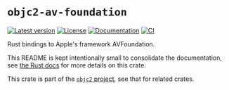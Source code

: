 # `objc2-av-foundation`

[![Latest version](https://badgen.net/crates/v/objc2-av-foundation)](https://crates.io/crates/objc2-av-foundation)
[![License](https://badgen.net/badge/license/MIT/blue)](../LICENSE.txt)
[![Documentation](https://docs.rs/objc2-av-foundation/badge.svg)](https://docs.rs/objc2-av-foundation/)
[![CI](https://github.com/madsmtm/objc2/actions/workflows/ci.yml/badge.svg)](https://github.com/madsmtm/objc2/actions/workflows/ci.yml)

Rust bindings to Apple's framework AVFoundation.

This README is kept intentionally small to consolidate the documentation, see
[the Rust docs](https://docs.rs/objc2-av-foundation/) for more details on this crate.

This crate is part of the [`objc2` project](https://github.com/madsmtm/objc2),
see that for related crates.
